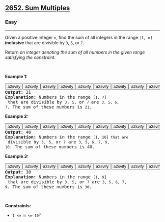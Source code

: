 <h2><a href="https://leetcode.com/problems/sum-multiples/">2652. Sum Multiples</a></h2><h3>Easy</h3><hr><div><p>Given a positive integer <code>n</code>, find the sum of all integers in the range <code>[1, n]</code> <strong>inclusive</strong> that are divisible by <code>3</code>, <code>5</code>, or <code>7</code>.</p>

<p>Return <em>an integer denoting the sum of all numbers in the given range satisfying&nbsp;the constraint.</em></p>

<p>&nbsp;</p>
<p><strong class="example">Example 1:</strong></p>

<pre class="button-container"><button type="button" class="a2sv-button"><span>a2svify</span></button><button type="button" class="a2sv-button"><span>a2svify</span></button><button type="button" class="a2sv-button"><span>a2svify</span></button><button type="button" class="a2sv-button"><span>a2svify</span></button><button type="button" class="a2sv-button"><span>a2svify</span></button><button type="button" class="a2sv-button"><span>a2svify</span></button><button type="button" class="a2sv-button"><span>a2svify</span></button><button type="button" class="a2sv-button"><span>a2svify</span></button><button type="button" class="a2sv-button"><span>a2svify</span></button><button type="button" class="a2sv-button"><span>a2svify</span></button><button type="button" class="a2sv-button"><span>a2svify</span></button><button type="button" class="a2sv-button"><span>a2svify</span></button><strong>Input:</strong> n = 7
<strong>Output:</strong> 21
<strong>Explanation:</strong> Numbers in the range <code>[1, 7]</code> that are divisible by <code>3</code>, <code>5,</code> or <code>7 </code>are <code>3, 5, 6, 7</code>. The sum of these numbers is <code>21</code>.
</pre>

<p><strong class="example">Example 2:</strong></p>

<pre class="button-container"><button type="button" class="a2sv-button"><span>a2svify</span></button><button type="button" class="a2sv-button"><span>a2svify</span></button><button type="button" class="a2sv-button"><span>a2svify</span></button><button type="button" class="a2sv-button"><span>a2svify</span></button><button type="button" class="a2sv-button"><span>a2svify</span></button><button type="button" class="a2sv-button"><span>a2svify</span></button><button type="button" class="a2sv-button"><span>a2svify</span></button><button type="button" class="a2sv-button"><span>a2svify</span></button><button type="button" class="a2sv-button"><span>a2svify</span></button><button type="button" class="a2sv-button"><span>a2svify</span></button><strong>Input:</strong> n = 10
<strong>Output:</strong> 40
<strong>Explanation:</strong> Numbers in the range <code>[1, 10] that are</code> divisible by <code>3</code>, <code>5,</code> or <code>7</code> are <code>3, 5, 6, 7, 9, 10</code>. The sum of these numbers is 40.
</pre>

<p><strong class="example">Example 3:</strong></p>

<pre class="button-container"><button type="button" class="a2sv-button"><span>a2svify</span></button><button type="button" class="a2sv-button"><span>a2svify</span></button><button type="button" class="a2sv-button"><span>a2svify</span></button><button type="button" class="a2sv-button"><span>a2svify</span></button><button type="button" class="a2sv-button"><span>a2svify</span></button><button type="button" class="a2sv-button"><span>a2svify</span></button><button type="button" class="a2sv-button"><span>a2svify</span></button><button type="button" class="a2sv-button"><span>a2svify</span></button><button type="button" class="a2sv-button"><span>a2svify</span></button><button type="button" class="a2sv-button"><span>a2svify</span></button><button type="button" class="a2sv-button"><span>a2svify</span></button><button type="button" class="a2sv-button"><span>a2svify</span></button><strong>Input:</strong> n = 9
<strong>Output:</strong> 30
<strong>Explanation:</strong> Numbers in the range <code>[1, 9]</code> that are divisible by <code>3</code>, <code>5</code>, or <code>7</code> are <code>3, 5, 6, 7, 9</code>. The sum of these numbers is <code>30</code>.
</pre>

<p>&nbsp;</p>
<p><strong>Constraints:</strong></p>

<ul>
	<li><code>1 &lt;= n &lt;= 10<sup>3</sup></code></li>
</ul>
</div>